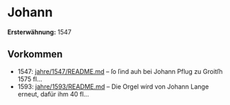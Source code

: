 # Johann

**Ersterwähnung:** 1547

## Vorkommen
- 1547: [jahre/1547/README.md](../jahre/1547/README.md) – ſo ſind auh bei Johann Pflug zu
Groitſh 1575 fl...
- 1593: [jahre/1593/README.md](../jahre/1593/README.md) – Die Orgel wird von Johann Lange erneut, dafür ihm
40 fl...
